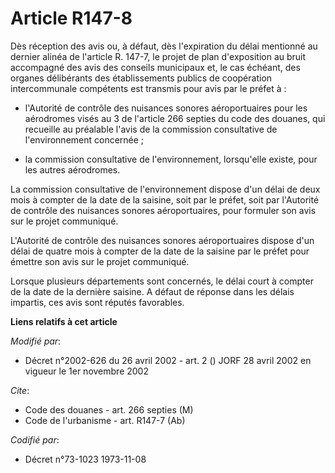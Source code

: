 # Article R147-8

Dès réception des avis ou, à défaut, dès l'expiration du délai mentionné au dernier alinéa de l'article R. 147-7, le projet
de plan d'exposition au bruit accompagné des avis des conseils municipaux et, le cas échéant, des organes délibérants des
établissements publics de coopération intercommunale compétents est transmis pour avis par le préfet à :

- l'Autorité de contrôle des nuisances sonores aéroportuaires pour les aérodromes visés au 3 de l'article 266 septies du code
des douanes, qui recueille au préalable l'avis de la commission consultative de l'environnement concernée ;

- la commission consultative de l'environnement, lorsqu'elle existe, pour les autres aérodromes.

La commission consultative de l'environnement dispose d'un délai de deux mois à compter de la date de la saisine, soit par le
préfet, soit par l'Autorité de contrôle des nuisances sonores aéroportuaires, pour formuler son avis sur le projet
communiqué.

L'Autorité de contrôle des nuisances sonores aéroportuaires dispose d'un délai de quatre mois à compter de la date de la
saisine par le préfet pour émettre son avis sur le projet communiqué.

Lorsque plusieurs départements sont concernés, le délai court à compter de la date de la dernière saisine. A défaut de
réponse dans les délais impartis, ces avis sont réputés favorables.

**Liens relatifs à cet article**

_Modifié par_:

  - Décret n°2002-626 du 26 avril 2002 - art. 2 () JORF 28 avril 2002 en vigueur le 1er novembre 2002

_Cite_:

  - Code des douanes - art. 266 septies (M)
  - Code de l'urbanisme - art. R147-7 (Ab)

_Codifié par_:

  - Décret n°73-1023 1973-11-08
